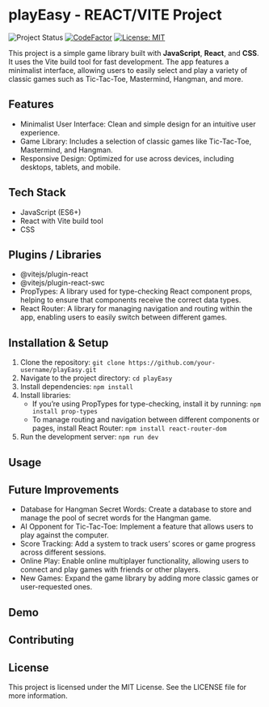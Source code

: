 # playEasy - REACT/VITE Project

![Project Status](https://img.shields.io/badge/Status-in%20progress-orange)
[![CodeFactor](https://www.codefactor.io/repository/github/lindabgaa/playeasy/badge)](https://www.codefactor.io/repository/github/lindabgaa/playeasy)
[![License: MIT](https://img.shields.io/badge/License-MIT-blue)](LICENSE)

This project is a simple game library built with **JavaScript**, **React**, and **CSS**. It uses the Vite build tool for fast development. The app features a minimalist interface, allowing users to easily select and play a variety of classic games such as Tic-Tac-Toe, Mastermind, Hangman, and more.

## Features

- Minimalist User Interface: Clean and simple design for an intuitive user experience.
- Game Library: Includes a selection of classic games like Tic-Tac-Toe, Mastermind, and Hangman.
- Responsive Design: Optimized for use across devices, including desktops, tablets, and mobile.

## Tech Stack

- JavaScript (ES6+)
- React with Vite build tool
- CSS

## Plugins / Libraries

- @vitejs/plugin-react
- @vitejs/plugin-react-swc
- PropTypes: A library used for type-checking React component props, helping to ensure that components receive the correct data types.
- React Router: A library for managing navigation and routing within the app, enabling users to easily switch between different games.

## Installation & Setup

1. Clone the repository: `git clone https://github.com/your-username/playEasy.git`
2. Navigate to the project directory: `cd playEasy`
3. Install dependencies: `npm install`
4. Install libraries:
   - If you’re using PropTypes for type-checking, install it by running: `npm install prop-types`
   - To manage routing and navigation between different components or pages, install React Router: `npm install react-router-dom`
5. Run the development server: `npm run dev`

## Usage

## Future Improvements

- Database for Hangman Secret Words: Create a database to store and manage the pool of secret words for the Hangman game.
- AI Opponent for Tic-Tac-Toe: Implement a feature that allows users to play against the computer.
- Score Tracking: Add a system to track users’ scores or game progress across different sessions.
- Online Play: Enable online multiplayer functionality, allowing users to connect and play games with friends or other players.
- New Games: Expand the game library by adding more classic games or user-requested ones.

## Demo

## Contributing

## License

This project is licensed under the MIT License. See the LICENSE file for more information.
